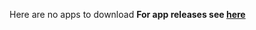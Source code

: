 Here are no apps to download
**For app releases see [here](https://github.com/5kWBassmachine/Clipboard/releases)**
